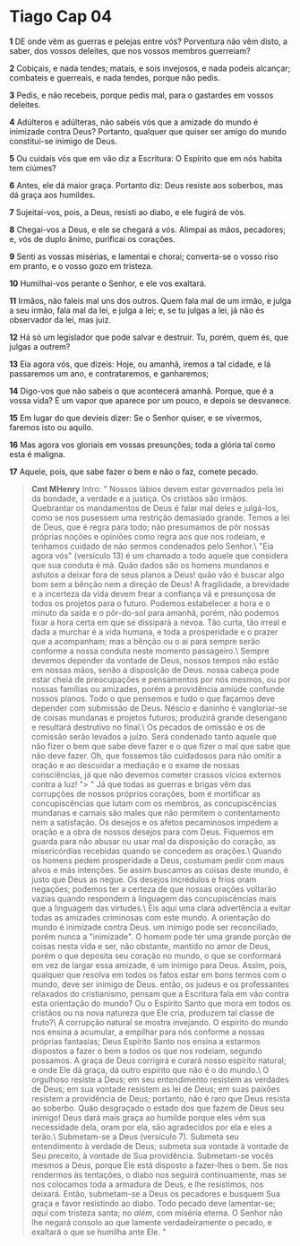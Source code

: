 # Tiago Cap 04

**1** 	DE onde vêm as guerras e pelejas entre vós? Porventura não vêm disto, a saber, dos vossos deleites, que nos vossos membros guerreiam?

**2** 	Cobiçais, e nada tendes; matais, e sois invejosos, e nada podeis alcançar; combateis e guerreais, e nada tendes, porque não pedis.

**3** 	Pedis, e não recebeis, porque pedis mal, para o gastardes em vossos deleites.

**4** 	Adúlteros e adúlteras, não sabeis vós que a amizade do mundo é inimizade contra Deus? Portanto, qualquer que quiser ser amigo do mundo constitui-se inimigo de Deus.

**5** 	Ou cuidais vós que em vão diz a Escritura: O Espírito que em nós habita tem ciúmes?

**6** 	Antes, ele dá maior graça. Portanto diz: Deus resiste aos soberbos, mas dá graça aos humildes.

**7** 	Sujeitai-vos, pois, a Deus, resisti ao diabo, e ele fugirá de vós.

**8** 	Chegai-vos a Deus, e ele se chegará a vós. Alimpai as mãos, pecadores; e, vós de duplo ânimo, purificai os corações.

**9** 	Senti as vossas misérias, e lamentai e chorai; converta-se o vosso riso em pranto, e o vosso gozo em tristeza.

**10** 	Humilhai-vos perante o Senhor, e ele vos exaltará.

**11** 	Irmãos, não faleis mal uns dos outros. Quem fala mal de um irmão, e julga a seu irmão, fala mal da lei, e julga a lei; e, se tu julgas a lei, já não és observador da lei, mas juiz.

**12** 	Há só um legislador que pode salvar e destruir. Tu, porém, quem és, que julgas a outrem?

**13** 	Eia agora vós, que dizeis: Hoje, ou amanhã, iremos a tal cidade, e lá passaremos um ano, e contrataremos, e ganharemos;

**14** 	Digo-vos que não sabeis o que acontecerá amanhã. Porque, que é a vossa vida? É um vapor que aparece por um pouco, e depois se desvanece.

**15** 	Em lugar do que devíeis dizer: Se o Senhor quiser, e se vivermos, faremos isto ou aquilo.

**16** 	Mas agora vos gloriais em vossas presunções; toda a glória tal como esta é maligna.

**17** 	Aquele, pois, que sabe fazer o bem e não o faz, comete pecado.


> **Cmt MHenry** Intro: " Nossos lábios devem estar governados pela lei da bondade, a verdade e a justiça. Os cristãos são irmãos. Quebrantar os mandamentos de Deus é falar mal deles e julgá-los, como se nos pusessem uma restrição demasiado grande. Temos a lei de Deus, que é regra para todo; não presumamos de pôr nossas próprias noções e opiniões como regra aos que nos rodeiam, e tenhamos cuidado de não sermos condenados pelo Senhor.\ "Eia agora vós" (versículo 13) é um chamado a todo aquele que considera que sua conduta é má. Quão dados são os homens mundanos e astutos a deixar fora de seus planos a Deus! quão vão é buscar algo bom sem a bênção nem a direção de Deus! A fragilidade, a brevidade e a incerteza da vida devem frear a confiança vã e presunçosa de todos os projetos para o futuro. Podemos estabelecer a hora e o minuto da saída e o pôr-do-sol para amanhã, porém, não podemos fixar a hora certa em que se dissipará a névoa. Tão curta, tão irreal e dada a murchar é a vida humana, e toda a prosperidade e o prazer que a acompanham; mas a bênção ou o ai para sempre serão conforme a nossa conduta neste momento passageiro.\ Sempre devemos depender da vontade de Deus, nossos tempos não estão em nossas mãos, senão a disposição de Deus. nossa cabeça pode estar cheia de preocupações e pensamentos por nós mesmos, ou por nossas famílias ou amizades, porém a providência amiúde confunde nossos planos. Todo o que pensemos e tudo o que façamos deve depender com submissão de Deus. Néscio e daninho é vangloriar-se de coisas mundanas e projetos futuros; produzirá grande desengano e resultará destrutivo no final.\ Os pecados de omissão e os de comissão serão levados a juízo. Será condenado tanto aquele que não fizer o bem que sabe deve fazer e o que fizer o mal que sabe que não deve fazer. Oh, que fossemos tão cuidadosos para não omitir a oração e ao descuidar a mediação e o exame de nossas consciências, já que não devemos cometer crassos vícios externos contra a luz! "> " Já que todas as guerras e brigas vêm das corrupções de nossos próprios corações, bom é mortificar as concupiscências que lutam com os membros, as concupiscências mundanas e carnais são males que não permitem o contentamento nem a satisfação. Os desejos e os afetos pecaminosos impedem a oração e a obra de nossos desejos para com Deus. Fiquemos em guarda para não abusar ou usar mal da disposição do coração, as misericórdias recebidas quando se concedem as orações.\ Quando os homens pedem prosperidade a Deus, costumam pedir com maus alvos e más intenções. Se assim buscamos as coisas deste mundo, é justo que Deus as negue. Os desejos incrédulos e frios oram negações; podemos ter a certeza de que nossas orações voltarão vazias quando respondem à linguagem das concupiscências mais que a linguagem das virtudes.\ Eis aqui uma clara advertência a evitar todas as amizades criminosas com este mundo. A orientação do mundo é inimizade contra Deus. um inimigo pode ser reconciliado, porém nunca a "inimizade". O homem pode ter uma grande porção de coisas nesta vida e ser, não obstante, mantido no amor de Deus, porém o que deposita seu coração no mundo, o que se conformará em vez de largar essa amizade, é um inimigo para Deus. Assim, pois, qualquer que resolva em todos os fatos estar em bons termos com o mundo, deve ser inimigo de Deus. então, os judeus e os professantes relaxados do cristianismo, pensam que a Escritura fala em vão contra esta orientação do mundo? Ou o Espírito Santo que mora em todos os cristãos ou na nova natureza que Ele cria, produzem tal classe de fruto?\ A corrupção natural se mostra invejando. O espírito do mundo nos ensina a acumular, a empilhar para nós conforme a nossas próprias fantasias; Deus Espírito Santo nos ensina a estarmos dispostos a fazer o bem a todos os que nos rodeiam, segundo possamos. A graça de Deus corrigirá e curará nosso espírito natural; e onde Ele dá graça, dá outro espírito que não é o do mundo.\ O orgulhoso resiste a Deus; em seu entendimento resistem as verdades de Deus; em sua vontade resistem as lei de Deus; em suas paixões resistem a providência de Deus; portanto, não é raro que Deus resista ao soberbo. Quão desgraçado o estado dos que fazem de Deus seu inimigo! Deus dará mais graça ao humilde porque eles vêm sua necessidade dela, oram por ela, são agradecidos por ela e eles a terão.\ Submetam-se a Deus (versículo 7). Submeta seu entendimento à verdade de Deus; submeta sua vontade à vontade de Seu preceito, à vontade de Sua providência. Submetam-se vocês mesmos a Deus, porque Ele está disposto a fazer-lhes o bem. Se nos rendermos às tentações, o diabo nos seguirá continuamente, mas se nos colocamos toda a armadura de Deus, e lhe resistimos, nos deixará. Então, submetam-se a Deus os pecadores e busquem Sua graça e favor resistindo ao diabo. Todo pecado deve lamentar-se; *aqui* com tristeza santa; no *além*, com miséria eterna. O Senhor não lhe negará consolo ao que lamente verdadeiramente o pecado, e exaltará o que se humilha ante Ele. "